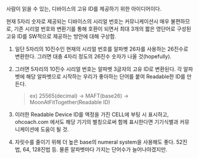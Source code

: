 사람이 읽을 수 있는, 디바이스의 고유 ID를 제공하기 위한 아이디어이다.

현재 5자리 숫자로 제공되는 디바이스의 시리얼 번호는 커뮤니케이션시 매우 불편하므로, 기존 시리얼 번호와 변환기를 통해 호환이 되면서 최대 3개의 짧은 영단어로 구성된 고유 ID를 SW적으로 제공하는 방안에 대해 구상함.

1. 일단 5자리의 10진수인 현재의 시리얼 번호를 알파벳 26자를 사용하는 26진수로 변환한다. 그러면 대충 4자리 정도의 26진수 숫자가 나올 것(hopefully).

2. 그러면 5자리의 10진수 시리얼 번호는 알파벳 3글자의 고유 ID로 변환된다. 각 알파벳에 해당 알파벳으로 시작하는 우리가 좋아하는 단어를 붙여 Readable한 ID를 만든다.

	> ex) 
	25565(decimal) 
	-> MAFT(base26) 
	-> MoonAtFitTogether(Readable ID)

3. 이러한 Readable Device ID를 액정을 가진 CELL에 부팅 시 표시하고, ohcoach.com 에서도 해당 기기의 별칭으로써 함께 표시한다면 기기식별과 커뮤니케이션에 도움이 될 것.

4. 자릿수를 줄이기 위해 더 높은 base의 numeral system을 사용해도 좋다. 52진법, 64, 128진법 등. 물론 알파벳마다 가지는 단어수가 늘어나야겠지만.